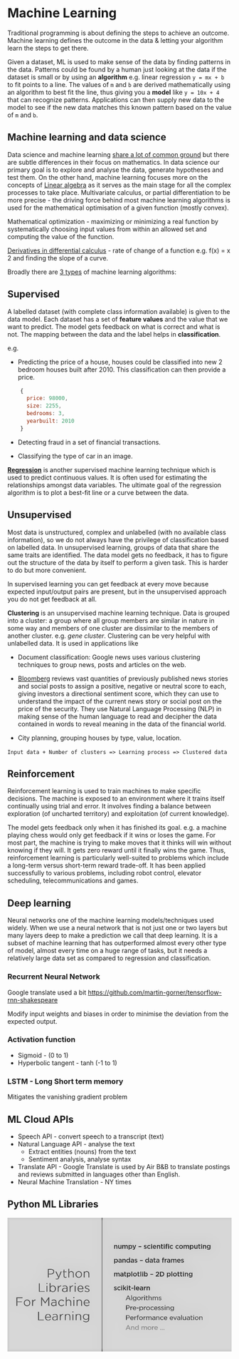 # Machine Learning

Traditional programming is about defining the steps to achieve an outcome.  Machine learning defines the outcome in the data & letting your algorithm learn the steps to get there.

Given a dataset, ML is used to make sense of the data by finding patterns in the data. Patterns could be found by a human just looking at the data if the dataset is small or by using an **algorithm** e.g. linear regression `y = mx + b` to fit points to a line. The values of `m` and `b` are derived mathematically using an algorithm to best fit the line, thus giving you a **model** like `y = 10x + 4` that can recognize patterns. Applications can then supply new data to the model to see if the new data matches this known pattern based on the value of `m` and `b`.

## Machine learning and data science

Data science and machine learning [share a lot of common ground](https://www.analyticsvidhya.com/blog/2019/10/mathematics-behind-machine-learning/) but there are subtle differences in their focus on mathematics. In data science our primary goal is to explore and analyse the data, generate hypotheses and test them. On the other hand, machine learning focuses more on the concepts of [Linear algebra](https://www.analyticsvidhya.com/blog/2017/05/comprehensive-guide-to-linear-algebra/?utm_source=blog&utm_medium=mathematics-behind-machine-learning) as it serves as the main stage for all the complex processes to take place. Multivariate calculus, or partial differentiation to be more precise - the driving force behind most machine learning algorithms is used for the mathematical optimisation of a given function (mostly convex).

Mathematical optimization - maximizing or minimizing a real function by systematically choosing input values from within an allowed set and computing the value of the function.

[Derivatives in differential calculus](https://www.youtube.com/watch?v=rAof9Ld5sOg) - rate of change of a function e.g. f(x) = x 2 and finding the slope of a curve.

Broadly there are [3 types](https://www.analyticsvidhya.com/blog/2017/09/common-machine-learning-algorithms/) of machine learning algorithms:

## Supervised

A labelled dataset (with complete class information available) is given to the data model. Each dataset has a set of **feature values** and the value that we want to predict. The model gets feedback on what is correct and what is not. The mapping between the data and the label helps in **classification**.

e.g.

* Predicting the price of a house, houses could be classified into new 2 bedroom houses built after 2010. This classification can then provide a price.
  
```javascript
    {
      price: 98000,
      size: 2255,
      bedrooms: 3,
      yearbuilt: 2010
    }
```

* Detecting fraud in a set of financial transactions.

* Classifying the type of car in an image.

[**Regression**](https://en.wikipedia.org/wiki/Regression_analysis) is another supervised machine learning technique which is used to predict continuous values. It is often used for estimating the relationships amongst data variables. The ultimate goal of the regression algorithm is to plot a best-fit line or a curve between the data.

## Unsupervised

Most data is unstructured, complex and unlabelled (with no available class information), so we do not always have the privilege of classification based on labelled data. In unsupervised learning, groups of data that share the same traits are identified. The data model gets no feedback, it has to figure out the structure of the data by itself to perform a given task. This is harder to do but more convenient.

In supervised learning you can get feedback at every move because expected input/output pairs are present, but in the unsupervised approach you do not get feedback at all.

**Clustering** is an unsupervised machine learning technique. Data is grouped into a cluster: a group where all group members are similar in nature in some way and members of one cluster are dissimilar to the members of another cluster. e.g. *gene cluster*. Clustering can be very helpful with unlabelled data. It is used in applications like

* Document classification: Google news uses various clustering techniques to group news, posts and articles on the web.
* [Bloomberg](https://www.bloomberg.com/professional/tech-decoded/) reviews vast quantities of previously published news stories and social posts to assign a positive, negative or neutral score to each, giving investors a directional sentiment score, which they can use to understand the impact of the current news story or social post on the price of the security. They use Natural Language Processing (NLP) in making sense of the human language to read and decipher the data contained in words to reveal meaning in the data of the financial world.

* City planning, grouping houses by type, value, location.

`Input data + Number of clusters => Learning process => Clustered data`

## Reinforcement

Reinforcement learning is used to train machines to make specific decisions. The machine is exposed to an environment where it trains itself continually using trial and error. It involves finding a balance between exploration (of uncharted territory) and exploitation (of current knowledge).

The model gets feedback only when it has finished its goal. e.g. a machine playing chess would only get feedback if it wins or loses the game. For most part, the machine is trying to make moves that it thinks will win without knowing if they will. It gets zero reward until it finally wins the game. Thus, reinforcement learning is particularly well-suited to problems which include a long-term versus short-term reward trade-off. It has been applied successfully to various problems, including robot control, elevator scheduling, telecommunications and games.

## Deep learning

Neural networks one of the machine learning models/techniques used widely. When we use a neural network that is not just one or two layers but many layers deep to make a prediction we call that deep learning. It is a subset of machine learning that has outperformed almost every other type of model, almost every time on a huge range of tasks, but it needs a relatively large data set as compared to regression and classification.

### Recurrent Neural Network

Google translate used a bit
https://github.com/martin-gorner/tensorflow-rnn-shakespeare

Modify input weights and biases in order to minimise the deviation from the expected output.

### Activation function

* Sigmoid -  (0 to 1)
* Hyperbolic tangent - tanh (-1 to 1)

### LSTM - Long Short term memory

Mitigates the vanishing gradient problem

## ML Cloud APIs

* Speech API - convert speech to a transcript (text)
* Natural Language API - analyse the text
    * Extract entities (nouns) from the text
    * Sentiment analysis, analyse syntax
* Translate API - Google Translate is used by Air B&B to translate postings and reviews submitted in languages other than English.
* Neural Machine Translation - NY times

## Python ML Libraries

![python-ml-libraries.png](../Images/python-ml-libraries.png "Python ml libraries")